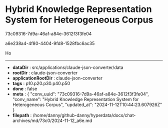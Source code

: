 # Hybrid Knowledge Representation System for Heterogeneous Corpus

73c09316-7d9a-46af-a84e-3612f3f3fe04

a6e238a4-4f80-4404-9fd8-1528fbc6ac35

Ho

---

* **dataDir** : src/applications/claude-json-converter/data
* **rootDir** : claude-json-converter
* **applicationRootDir** : claude-json-converter
* **tags** : p10.p20.p30.p40.p50
* **done** : false
* **meta** : {
  "conv_uuid": "73c09316-7d9a-46af-a84e-3612f3f3fe04",
  "conv_name": "Hybrid Knowledge Representation System for Heterogeneous Corpus",
  "updated_at": "2024-11-12T10:44:23.607926Z"
}
* **filepath** : /home/danny/github-danny/hyperdata/docs/chat-archives/md/73c0/2024-11-12_a6e.md